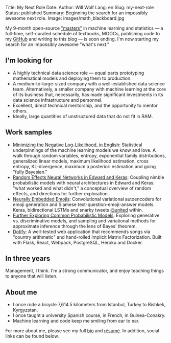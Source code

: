 Title: My Next Role
Date:
Author: Will Wolf
Lang: en
Slug: my-next-role
Status: published
Summary: Beginning the search for an impossibly awesome next role.
Image: images/math_blackboard.jpg

My 9-month open-source ["masters"]({filename}/articles/my-open-source-machine-learning-masters-in-casablanca-morocco.md) in machine learning and statistics — a full-time, self-curated schedule of textbooks, MOOCs, publishing code to my [GitHub](https://github.com/cavaunpeu) and writing to this blog — is soon ending. I'm now starting my search for an impossibly awesome "what's next."

## I'm looking for
- A highly technical data science role — equal parts prototyping mathematical models and deploying them to production.
- A medium-to-large-sized company with a well-established data science team. Alternatively, a smaller company with machine learning at the core of its business that, necessarily, has made significant investments in its data science infrastructure and personnel.
- Excellent, direct technical mentorship, and the opportunity to mentor others.
- Ideally, large quantities of  unstructured data that do not fit in RAM.

## Work samples
- [Minimizing the Negative Log-Likelihood, in English]({filename}/articles/minimizing_the_negative_log_likelihood_in_english.md): Statistical underpinnings of the machine learning models we know and love. A walk through random variables, entropy, exponential family distributions, generalized linear models, maximum likelihood estimation, cross entropy, KL-divergence, maximum a posteriori estimation and going "fully Bayesian."
- [Random Effects Neural Networks in Edward and Keras]({filename}/articles/random-effects-neural-networks.md): Coupling nimble probabilistic models with neural architectures in Edward and Keras: "what worked and what didn't," a conceptual overview of random effects, and directions for further exploration.
- [Neurally Embedded Emojis]({filename}/articles/neurally-embedded-emojis.md): Convolutional variational autoencoders for emoji generation and Siamese text-question-emoji-answer models. Keras, bidirectional LSTMs and snarky tweets [@united](https://twitter.com/united) within.
- [Further Exploring Common Probabilistic Models]({filename}/articles/further-exploring-common-probabilistic-models.md): Exploring generative vs. discriminative models, and sampling and variational methods for approximate inference through the lens of Bayes' theorem.
- [Dotify](https://github.com/cavaunpeu/dotify): A well-tested web application that recommends songs via "country arithmetic" and hand-rolled Implicit Matrix Factorization. Built with Flask, React, Webpack, PostgreSQL, Heroku and Docker.

## In three years
Management, I think. I'm a strong communicator, and enjoy teaching things to anyone that will listen.

## About me
- I once rode a bicycle 7,614.5 kilometers from Istanbul, Turkey to Bishkek, Kyrgyzstan.
- I once taught a university Spanish course, in French, in Guinea-Conakry.
- Machine learning and code keep me smiling from ear to ear.

For more about me, please see my full [bio]({filename}/pages/about.md) and [résumé]({filename}/pages/cv.md). In addition, social links can be found below.

